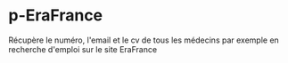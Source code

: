 # p-EraFrance
Récupère le numéro, l'email et le cv de tous les médecins par exemple en recherche d'emploi sur le site EraFrance
